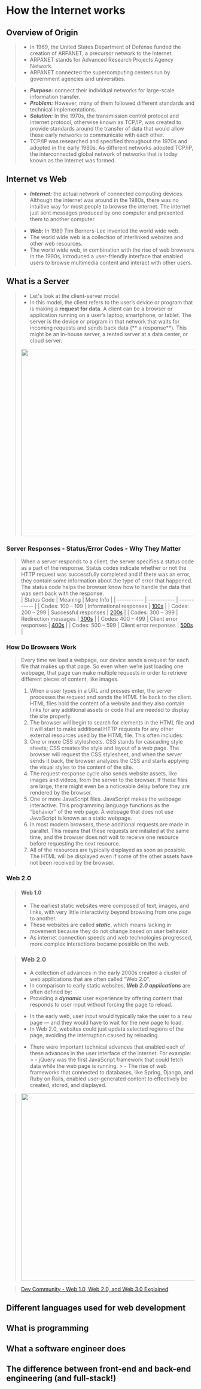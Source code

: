 # How the Internet works


## Overview of Origin
> - In 1969, the United States Department of Defense funded the creation of ARPANET, a precursor network to the Internet.
> - ARPANET stands for Advanced Research Projects Agency Network.
> - ARPANET connected the supercomputing centers run by government agencies and universities.

> - ___Purpose:___ connect their individual networks for large-scale information transfer.
> - ___Problem:___ However, many of them followed different standards and technical implementations.
> - ___Solution:___ In the 1970s, the transmission control protocol and internet protocol, otherwise known as TCP/IP, was created to provide standards around the transfer of data that would allow these early networks to communicate with each other.
  > - TCP/IP was researched and specified throughout the 1970s and adopted in the early 1980s. As different networks adopted TCP/IP, the interconnected global network of networks that is today known as the Internet was formed.
  



## Internet vs Web
> - ___Internet:___ the actual network of connected computing devices. Although the internet was around in the 1980s, there was no intuitive way for most people to browse the internet. The internet just sent messages produced by one computer and presented them to another computer.

> - ___Web:___ In 1989 Tim Berners-Lee invented the world wide web. 
 > - The world wide web is a collection of interlinked websites and other web resources.
 >  - The world wide web, in combination with the rise of web browsers in the 1990s, introduced a user-friendly interface that enabled users to browse multimedia content and interact with other users.

## What is a Server
> - Let's look at the client-server model.
> - In this model, the client refers to the user’s device or program that is making a **request for data**.
 > A client can be a browser or application running on a user’s laptop, smartphone, or tablet.
 > The server is the device or program in that network that waits for incoming requests and sends back data (** a response**).
  > This might be an in-house server, a rented server at a data center, or cloud server.
 > <img src="https://davisgitonga.dev/_next/image?url=%2F_next%2Fstatic%2Fmedia%2Fbanner.aa762b2d.png&w=3840&q=75" width="800" height="500">

### Server Responses - Status/Error Codes -  Why They Matter
 > When a server responds to a client, the server specifies a status code as a part of the response.
 > Status codes indicate whether or not the HTTP request was successfully completed and if there was an error, they contain some information about the type of error that happened.
 > The status code helps the browser know how to handle the data that was sent back with the response.
 > <br/>
 > | Status Code | Meaning | More Info |
 > | ----------- | ----------- | ----------- |
 > | Codes: 100 – 199 | Informational responses | [100s](https://developer.mozilla.org/en-US/docs/Web/HTTP/Status#information_responses) |
 > | Codes: 200 – 299 | Successful responses | [200s](https://developer.mozilla.org/en-US/docs/Web/HTTP/Status#successful_responses) |
 > | Codes: 300 – 399 | Redirection messages  | [300s](https://developer.mozilla.org/en-US/docs/Web/HTTP/Status#redirection_messages) |
 > | Codes: 400 – 499 | Client error responses  | [400s](https://developer.mozilla.org/en-US/docs/Web/HTTP/Status#client_error_responses) |
 > | Codes: 500 – 599 | Client error responses  | [500s](https://developer.mozilla.org/en-US/docs/Web/HTTP/Status#server_error_responses) |

### How Do Browsers Work
> Every time we load a webpage, our device sends a request for each file that makes up that page. So even when we’re just loading one webpage, that page can make multiple requests in order to retrieve different pieces of content, like images.
> 1. When a user types in a URL and presses enter, the server processes the request and sends the HTML file back to the client. HTML files hold the content of a website and they also contain links for any additional assets or code that are needed to display the site properly.
> 2. The browser will begin to search for elements in the HTML file and it will start to make additional HTTP requests for any other external resources used by the HTML file. This often includes:
> 3. One or more CSS stylesheets. CSS stands for cascading style sheets; CSS creates the style and layout of a web page. The browser will request the CSS stylesheet, and when the server sends it back, the browser analyzes the CSS and starts applying the visual styles to the content of the site.
> 4. The request-response cycle also sends website assets, like images and videos, from the server to the browser. If these files are large, there might even be a noticeable delay before they are rendered by the browser.
> 5. One or more JavaScript files. JavaScript makes the webpage interactive. This programming language functions as the “behavior” of the web page. A webpage that does not use JavaScript is known as a static webpage.
> 6. In most modern browsers, these additional requests are made in parallel. This means that these requests are initiated at the same time, and the browser does not wait to receive one resource before requesting the next resource.
> 7. All of the resources are typically displayed as soon as possible. The HTML will be displayed even if some of the other assets have not been received by the browser.

### Web 2.0

> #### Web 1.0
 > - The earliest static websites were composed of text, images, and links, with very little interactivity beyond browsing from one page to another.
 > - These websites are called ___static___, which means lacking in movement because they do not change based on user behavior.
 > - As internet connection speeds and web technologies progressed, more complex interactions became possible on the web.

>  ### Web 2.0
 > - A collection of advances in the early 2000s created a cluster of web applications that are often called “Web 2.0”.
 >  - In comparison to early static websites, ___Web 2.0 applications___ are often defined by:
  >  -  Providing a ___dynamic___ user experience by offering content that responds to user input without forcing the page to reload.

> - In the early web, user input would typically take the user to a new page — and they would have to wait for the new page to load.
  > -  In Web 2.0, websites could just update selected regions of the page, avoiding the interruption caused by reloading.

>  -  There were important technical advances that enabled each of these advances in the user interface of the internet. For example:
    >  - jQuery was the first JavaScript framework that could fetch data while the web page is running.
    >  - The rise of web frameworks that connected to databases, like Spring, Django, and Ruby on Rails, enabled user-generated content to effectively be created, stored, and displayed.

 > <img src="https://media.licdn.com/dms/image/D4D12AQH5VoqjBFyK-A/article-inline_image-shrink_400_744/0/1674588332887?e=1695254400&v=beta&t=SB4_FQjWJ1U9_RAVOFC3j8pJfj9LmsK1Wi0FVevkAQs" width="800" height="500">

 > [Dev Community - Web 1.0, Web 2.0, and Web 3.0 Explained](https://media.licdn.com/dms/image/D4D12AQH5VoqjBFyK-A/article-inline_image-shrink_400_744/0/1674588332887?e=1695254400&v=beta&t=SB4_FQjWJ1U9_RAVOFC3j8pJfj9LmsK1Wi0FVevkAQs)




 



<h2>Different languages used for web development</h2>
<h2>What is programming</h2>
<h2>What a software engineer does</h2>
<h2>The difference between front-end and back-end engineering (and full-stack!)</h2>
